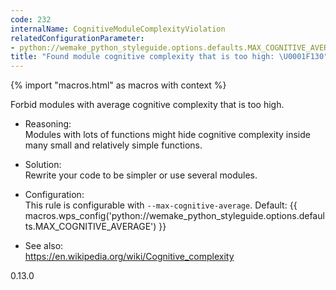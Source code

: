 ```yaml
---
code: 232
internalName: CognitiveModuleComplexityViolation
relatedConfigurationParameter:
- python://wemake_python_styleguide.options.defaults.MAX_COGNITIVE_AVERAGE
title: "Found module cognitive complexity that is too high: \U0001F130"
---
```


{% import "macros.html" as macros with context %}

Forbid modules with average cognitive complexity that is too high.

  - Reasoning:  
    Modules with lots of functions might hide cognitive complexity
    inside many small and relatively simple functions.

  - Solution:  
    Rewrite your code to be simpler or use several modules.

  - Configuration:  
    This rule is configurable with `--max-cognitive-average`. Default:
    {{ macros.wps_config('python://wemake_python_styleguide.options.defaults.MAX_COGNITIVE_AVERAGE') }}

  - See also:  
    <https://en.wikipedia.org/wiki/Cognitive_complexity>

<div class="versionadded">

0.13.0

</div>